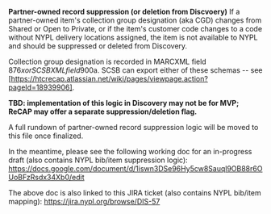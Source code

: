 **Partner-owned record suppression (or deletion from Discvoery)**
If a partner-owned item's collection group designation (aka CGD) changes from Shared or Open to Private, or if the item's customer code changes to a code without NYPL delivery locations assigned, the item is not available to NYPL and should be suppressed or deleted from Discovery. 

Collection group designation is recorded in MARCXML field 876$x or SCSBXML field 900$a. SCSB can export either of these schemas -- see [https://htcrecap.atlassian.net/wiki/pages/viewpage.action?pageId=18939906].

**TBD: implementation of this logic in Discovery may not be for MVP; ReCAP may offer a separate suppression/deletion flag.**

A full rundown of partner-owned record suppression logic will be moved to this file once finalized.

In the meantime, please see the following working doc for an in-progress draft (also contains NYPL bib/item suppression logic): 
https://docs.google.com/document/d/1iswn3DSe96Hy5cw8Sauql9OB88r6OUoBFzRsdx34Xb0/edit

The above doc is also linked to this JIRA ticket (also contains NYPL bib/item mapping):
https://jira.nypl.org/browse/DIS-57

